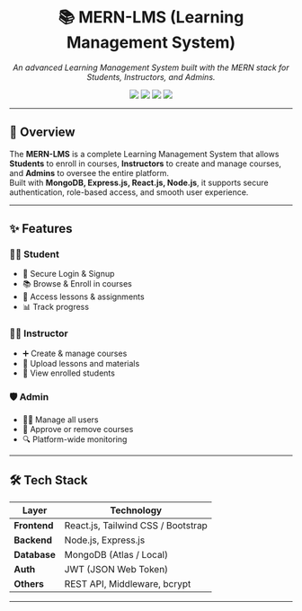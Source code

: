 <h1 align="center">📚 MERN-LMS (Learning Management System)</h1>

<p align="center">
  <i>An advanced Learning Management System built with the MERN stack for Students, Instructors, and Admins.</i>
</p>

<p align="center">
  <img src="https://img.shields.io/badge/Made%20with-MERN-blue?style=for-the-badge" />
  <img src="https://img.shields.io/github/license/Bharat-Yadav-11/MERN-LMS?style=for-the-badge" />
  <img src="https://img.shields.io/github/stars/Bharat-Yadav-11/MERN-LMS?style=for-the-badge" />
  <img src="https://img.shields.io/github/forks/Bharat-Yadav-11/MERN-LMS?style=for-the-badge" />
</p>

---

## 🌟 Overview

The **MERN-LMS** is a complete Learning Management System that allows **Students** to enroll in courses, **Instructors** to create and manage courses, and **Admins** to oversee the entire platform.  
Built with **MongoDB, Express.js, React.js, Node.js**, it supports secure authentication, role-based access, and smooth user experience.

---

## ✨ Features

### 👩‍🎓 Student
- 🔑 Secure Login & Signup
- 📚 Browse & Enroll in courses
- 📝 Access lessons & assignments
- 📊 Track progress

### 👨‍🏫 Instructor
- ➕ Create & manage courses
- 📂 Upload lessons and materials
- 👥 View enrolled students

### 🛡️ Admin
- 👨‍💼 Manage all users
- 📌 Approve or remove courses
- 🔍 Platform-wide monitoring

---

## 🛠️ Tech Stack

| Layer        | Technology |
|--------------|------------|
| **Frontend** | React.js, Tailwind CSS / Bootstrap |
| **Backend**  | Node.js, Express.js |
| **Database** | MongoDB (Atlas / Local) |
| **Auth**     | JWT (JSON Web Token) |
| **Others**   | REST API, Middleware, bcrypt |

---
